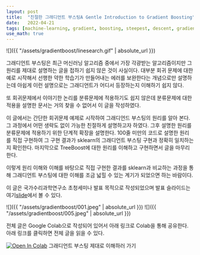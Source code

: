 ```yaml
---
layout: post
title:  "친절한 그래디언트 부스팅A Gentle Introduction to Gradient Boosting"
date:   2022-04-21
tags: [machine-learning, gradient, boosting, steepest, descent, gradientboosting, ensemble, boosting, TreeBoost, sklearn, scikit-learn]
use_math: true
---
```


![]({{ "/assets/gradientboost/linesearch.gif" | absolute_url }})

그래디언트 부스팅은 최근 머신러닝 알고리즘 중에서 가장 각광받는 알고리즘이지만 그 원리를 제대로 
설명하는 글을 접하기 쉽지 않은 것이 사실이다.
대부분 회귀 문제에 대한 예로 시작해서 선행한 약한 학습기가 만들어내는 에러를 보완한다는 
개념으로만 설명하는데 아쉽게 이런 설명으로는 그래디언트가 어디서 등장하는지 이해하기 쉽지 않다.

또 회귀문제에서 이야기한 논리를 분류문제에 적용하기도 쉽지 않은데 분류문제에 대한 적용을 설명한
문서는 거의 찾을 수 없어서 이 글을 작성하였다.
 
이 글에서는 간단한 회귀문제 예제로 시작하여 그래디언드 부스팅의 원리를 알아 본다.
그 과정에서 어떤 생략도 없이 가능한 친절하게 설명하고자 하였다.
그후 설명한 원리를 분류문제에 적용하기 위한 단계적 확장을 설명한다. 
100줄 미만의 코드로 설명한 원리를 직접 구현하여 그 구현 결과가 sklearn의 그래디언트 부스팅 구현과 정확히 일치하는지 확인한다.
마지막으로 TreeBoost에 대한 원리를 이해하고 구현하면서 글을 마무리 한다.

이렇게 원리 이해와 이해를 바탕으로 직접 구현한 결과를 sklearn과 비교하는 과정을 통해
그래디언트 부스팅에 대한 이해를 조금 넓힐 수 있는 계기가 되었으면 하는 바람이다.

이 글은 국가수리과학연구소 초청세미나 발표 목적으로 작성되었으며 발표 슬라이드는 여기[slide]에서 볼 수 있다.

![]({{ "/assets/gradientboost/001.jpeg" | absolute_url }})
![]({{ "/assets/gradientboost/005.jpeg" | absolute_url }})

전체 글은 Google Colab으로 작성되어 있어서 아래 링크로 Colab을 통해 공유한다. 아래 링크를 클릭하면 전체 글을 읽을 수 있다.

[![Open In Colab](https://colab.research.google.com/assets/colab-badge.svg)](https://colab.research.google.com/github/metamath1/ml-simple-works/blob/master/gradientboost/gradient_boosting.ipynb) 그래디언트 부스팅 제대로 이해하러 가기


[slide]: https://docs.google.com/presentation/d/1I5hX2G3U_JzaJH2F05jD7O8uGn5tGYm4NbKLyPHapTI/edit?usp=sharing


